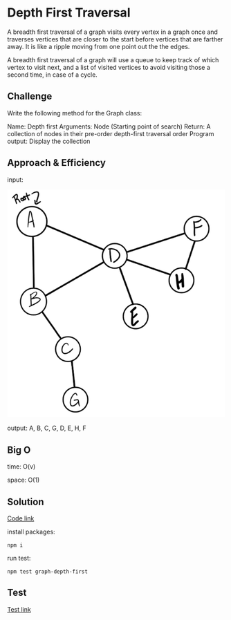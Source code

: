 # Depth First Traversal

<!-- Short summary or background information -->

A breadth first traversal of a graph visits every vertex in a graph once and traverses vertices that are closer to the start before vertices that are farther away. It is like a ripple moving from one point out the the edges.

A breadth first traversal of a graph will use a queue to keep track of which vertex to visit next, and a list of visited vertices to avoid visiting those a second time, in case of a cycle.

## Challenge

<!-- Description of the challenge -->

Write the following method for the Graph class:

Name: Depth first
Arguments: Node (Starting point of search)
Return: A collection of nodes in their pre-order depth-first traversal order
Program output: Display the collection

## Approach & Efficiency

<!-- What approach did you take? Why? What is the Big O space/time for this approach? -->

input:

![graph-depth-first](./graph-depth-first.png)

output: A, B, C, G, D, E, H, F

## Big O

time: O(v)

space: O(1)

## Solution

[Code link](./graph-depth-first.js)

install packages:

    npm i

run test:

    npm test graph-depth-first

## Test

[Test link](.-/../graph-depth-first.test.js)
